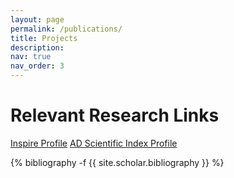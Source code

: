 ```yaml
---
layout: page
permalink: /publications/
title: Projects
description: 
nav: true
nav_order: 3
---
```


# Relevant Research Links

[Inspire Profile](https://inspirehep.net/authors/1069191)
[AD Scientific Index Profile](https://www.adscientificindex.com/scientist/antonios-tsokaros/1407893)

<!-- _pages/publications.md -->
<div class="publications">

{% bibliography -f {{ site.scholar.bibliography }} %}

</div>
